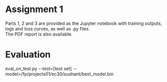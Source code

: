# Assignment 1
Parts 1, 2 and 3 are provided as the Jupyter notebook with training outputs, logs and loss curves, as well as .py files. \
The PDF report is also available.

# Evaluation
eval_on_test.py --test=[test set] --model=/fp/projects01/ec30/sushant/best_model.bin


